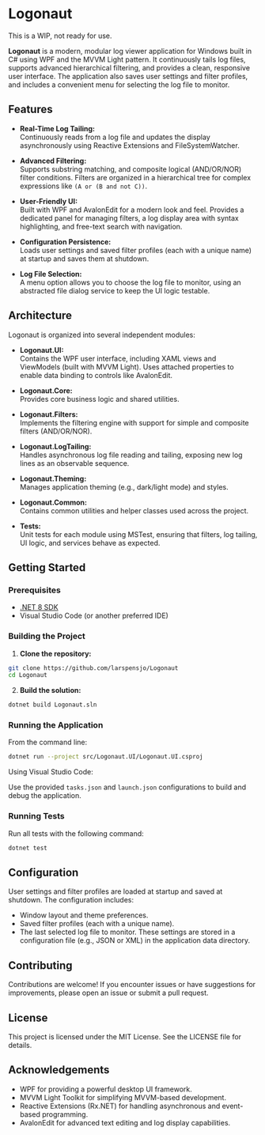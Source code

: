 # Logonaut

This is a WIP, not ready for use.

**Logonaut** is a modern, modular log viewer application for Windows built in C# using WPF and the MVVM Light pattern. It continuously tails log files, supports advanced hierarchical filtering, and provides a clean, responsive user interface. The application also saves user settings and filter profiles, and includes a convenient menu for selecting the log file to monitor.

## Features

- **Real-Time Log Tailing:**  
  Continuously reads from a log file and updates the display asynchronously using Reactive Extensions and FileSystemWatcher.

- **Advanced Filtering:**  
  Supports substring matching, and composite logical (AND/OR/NOR) filter conditions. Filters are organized in a hierarchical tree for complex expressions like `(A or (B and not C))`.

- **User-Friendly UI:**  
  Built with WPF and AvalonEdit for a modern look and feel. Provides a dedicated panel for managing filters, a log display area with syntax highlighting, and free-text search with navigation.

- **Configuration Persistence:**  
  Loads user settings and saved filter profiles (each with a unique name) at startup and saves them at shutdown.

- **Log File Selection:**  
  A menu option allows you to choose the log file to monitor, using an abstracted file dialog service to keep the UI logic testable.

## Architecture

Logonaut is organized into several independent modules:

- **Logonaut.UI:**  
  Contains the WPF user interface, including XAML views and ViewModels (built with MVVM Light). Uses attached properties to enable data binding to controls like AvalonEdit.

- **Logonaut.Core:**  
  Provides core business logic and shared utilities.

- **Logonaut.Filters:**  
  Implements the filtering engine with support for simple and composite filters (AND/OR/NOR).

- **Logonaut.LogTailing:**  
  Handles asynchronous log file reading and tailing, exposing new log lines as an observable sequence.

- **Logonaut.Theming:**  
  Manages application theming (e.g., dark/light mode) and styles.

- **Logonaut.Common:**  
  Contains common utilities and helper classes used across the project.

- **Tests:**  
  Unit tests for each module using MSTest, ensuring that filters, log tailing, UI logic, and services behave as expected.

## Getting Started

### Prerequisites

- [.NET 8 SDK](https://dotnet.microsoft.com/download/dotnet/8.0)
- Visual Studio Code (or another preferred IDE)

### Building the Project

1. **Clone the repository:**
```bash
git clone https://github.com/larspensjo/Logonaut
cd Logonaut
```

2. **Build the solution:**
```bash
dotnet build Logonaut.sln
```

### Running the Application
From the command line:
```bash
dotnet run --project src/Logonaut.UI/Logonaut.UI.csproj
```

Using Visual Studio Code:

Use the provided `tasks.json` and `launch.json` configurations to build and debug the application.

### Running Tests
Run all tests with the following command:
```bash
dotnet test
```

## Configuration
User settings and filter profiles are loaded at startup and saved at shutdown. The configuration includes:
* Window layout and theme preferences.
* Saved filter profiles (each with a unique name).
* The last selected log file to monitor.
These settings are stored in a configuration file (e.g., JSON or XML) in the application data directory.

## Contributing
Contributions are welcome! If you encounter issues or have suggestions for improvements, please open an issue or submit a pull request.

## License
This project is licensed under the MIT License. See the LICENSE file for details.

## Acknowledgements
* WPF for providing a powerful desktop UI framework.
* MVVM Light Toolkit for simplifying MVVM-based development.
* Reactive Extensions (Rx.NET) for handling asynchronous and event-based programming.
* AvalonEdit for advanced text editing and log display capabilities.
